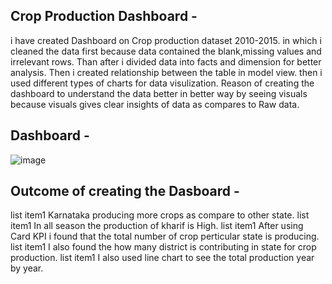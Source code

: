 ## Crop Production Dashboard -
i have created Dashboard on Crop production dataset 2010-2015. in which i cleaned the data first because data contained the blank,missing values and irrelevant rows. Than after i divided data into facts and dimension for better analysis. Then i created relationship between the table in model view. then i used different types of charts for data visulization.
Reason of creating the dashboard to understand the data better in better way by seeing visuals because visuals gives clear insights of data as compares to Raw data.
## Dashboard -
![image](https://github.com/user-attachments/assets/2200625b-869a-4e1a-84aa-2cc8d42a5d56)
## Outcome of creating the Dasboard - 
list item1 Karnataka producing more crops as compare to other state.
list item1 In all season the production of kharif is High.
list item1 After using Card KPI i found that the total number of crop perticular state is producing.
list item1 I also found the how many district is contributing in state for crop production.
list item1 I also used line chart to see the total production year by year.

